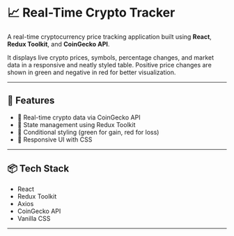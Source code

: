 # 📈 Real-Time Crypto Tracker

A real-time cryptocurrency price tracking application built using **React**, **Redux Toolkit**, and **CoinGecko API**.

It displays live crypto prices, symbols, percentage changes, and market data in a responsive and neatly styled table. Positive price changes are shown in green and negative in red for better visualization.

---

## 🚀 Features

- 🔄 Real-time crypto data via CoinGecko API
- 🧠 State management using Redux Toolkit
- 🎨 Conditional styling (green for gain, red for loss)
- 📱 Responsive UI with CSS
---

## 📦 Tech Stack

- React
- Redux Toolkit
- Axios
- CoinGecko API
- Vanilla CSS

---
